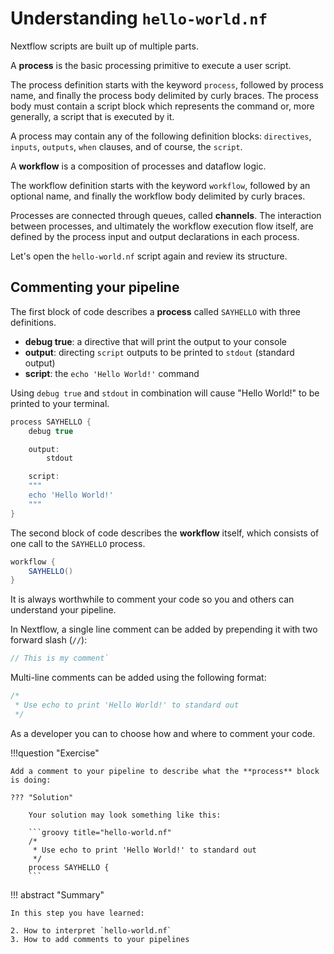 # Understanding `hello-world.nf`

Nextflow scripts are built up of multiple parts.

A **process** is the basic processing primitive to execute a user script.

The process definition starts with the keyword `process`, followed by process name, and finally the process body delimited by curly braces. The process body must contain a script block which represents the command or, more generally, a script that is executed by it.

A process may contain any of the following definition blocks: `directives`, `inputs`, `outputs`, `when` clauses, and of course, the `script`.

A **workflow** is a composition of processes and dataflow logic.

The workflow definition starts with the keyword `workflow`, followed by an optional name, and finally the workflow body delimited by curly braces.

Processes are connected through queues, called **channels**. The interaction between processes, and ultimately the workflow execution flow itself, are defined by the process input and output declarations in each process.

Let's open the `hello-world.nf` script again and review its structure.

## Commenting your pipeline

The first block of code describes a **process** called `SAYHELLO` with three definitions.

- **debug true**: a directive that will print the output to your console
- **output**: directing `script` outputs to be printed to `stdout` (standard output)
- **script**: the `echo 'Hello World!'` command

Using `debug true` and `stdout` in combination will cause "Hello World!" to be printed to your terminal.

```groovy title="hello-world.nf"
process SAYHELLO {
    debug true

    output:
        stdout

    script:
    """
    echo 'Hello World!'
    """
}
```

The second block of code describes the **workflow** itself, which consists of one call to the `SAYHELLO` process.

```groovy title="hello-world.nf"
workflow {
    SAYHELLO()
}
```

It is always worthwhile to comment your code so you and others can understand your pipeline.

In Nextflow, a single line comment can be added by prepending it with two forward slash (`//`):

```groovy
// This is my comment` 
```

Multi-line comments can be added using the following format:

```groovy
/*
 * Use echo to print 'Hello World!' to standard out
 */
```

As a developer you can to choose how and where to comment your code.

!!!question "Exercise"

    Add a comment to your pipeline to describe what the **process** block is doing:

    ??? "Solution"

        Your solution may look something like this:

        ```groovy title="hello-world.nf"
        /*
         * Use echo to print 'Hello World!' to standard out
         */
        process SAYHELLO {
        ```

!!! abstract "Summary"

    In this step you have learned:  

    2. How to interpret `hello-world.nf`
    3. How to add comments to your pipelines